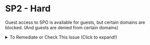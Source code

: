 # SP2 - Hard

Guest access to SPO is available for guests, but certain domains are blocked. (And guests are denied from certain domains)

<details>
  <summary>To Remediate or Check This Issue (Click to expand!)</summary>

Configure External Collaboration Settings in Microsoft Entra ID:
- **Microsoft Entra ID** → **External Identities** → **External Collaboration Settings** → Under **Collaboration restrictions**, set to:
  - **"Deny invitations to the specified domains"** for a blocklist.
  - **"Allow invitations only to the specified domains"** for an allowlist.
  - Ensure guest access is enabled but restricted as per policy.
- **SharePoint Online Domain Settings**:
  - Go to **SharePoint Admin Center** → **Policies** → **Sharing**.
  - Set `SharingDomainRestrictionMode` to either:
    - **Blocklist**: Specify blocked domains.
    - **Allowlist**: Specify allowed domains.
  - Avoid setting to "None" unless paired with a restrictive Entra ID policy.

</details>
